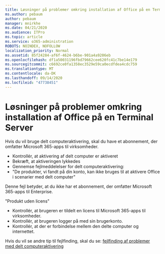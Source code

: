```yaml
---
title: Løsninger på problemer omkring installation af Office på en Terminal Server
ms.author: pebaum
author: pebaum
manager: mnirkhe
ms.date: 04/21/2020
ms.audience: ITPro
ms.topic: article
ms.service: o365-administration
ROBOTS: NOINDEX, NOFOLLOW
localization_priority: Normal
ms.assetid: 85f24284-af6f-4624-b6be-901a4a9206eb
ms.openlocfilehash: df1a50031196fbd79662cee620fc41c7be14e179
ms.sourcegitcommit: c6692ce0fa1358ec3529e59ca0ecdfdea4cdc759
ms.translationtype: MT
ms.contentlocale: da-DK
ms.lasthandoff: 09/14/2020
ms.locfileid: "47738451"
---
```

# <a name="solutions-for-issues-around-installing-office-on-a-terminal-server"></a>Løsninger på problemer omkring installation af Office på en Terminal Server

Hvis du vil bruge delt computeraktivering, skal du have et abonnement, der omfatter Microsoft 365-apps til virksomheder.
  
- Kontrollér, at aktivering af delt computer er aktiveret
- Bekræft, at aktiveringen lykkedes
- Gennemse fejlmeddelelser for delt computeraktivering:
- "De produkter, vi fandt på din konto, kan ikke bruges til at aktivere Office i scenarier med delt computer"
  
Denne fejl betyder, at du ikke har et abonnement, der omfatter Microsoft 365-apps til Enterprise.

"Produkt uden licens"

- Kontrollér, at brugeren er tildelt en licens til Microsoft 365-apps til virksomheder.
- Kontrollér, at brugeren logger på med sin brugerkonto.
- Kontrollér, at der er forbindelse mellem den delte computer og internettet.

Hvis du vil se andre tip til fejlfinding, skal du se: [fejlfinding af problemer med delt computeraktivering](https://docs.microsoft.com/DeployOffice/troubleshoot-shared-computer-activation)